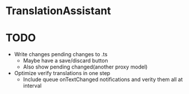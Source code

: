 # TranslationAssistant

# TODO
- Write changes pending changes to .ts
    - Maybe have a save/discard button
    - Also show pending changed(another proxy model)
- Optimize verify translations in one step
    - Include queue onTextChanged notifications and verity them all at interval